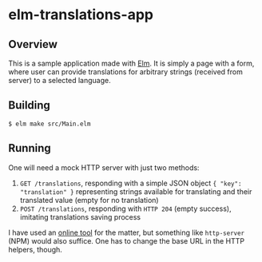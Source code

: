 # elm-translations-app

## Overview

This is a sample application made with [Elm](https://elm-lang.org).
It is simply a page with a form, where user can provide translations for arbitrary strings (received from server) to a selected language.

## Building

```
$ elm make src/Main.elm
```

## Running

One will need a mock HTTP server with just two methods:

1. `GET /translations`, responding with a simple JSON object `{ "key": "translation" }` representing strings available for translating and their translated value (empty for no translation)
2. `POST /translations`, responding with `HTTP 204` (empty success), imitating translations saving process

I have used an [online tool](https://beeceptor.com/) for the matter, but something like `http-server` (NPM) would also suffice. One has to change the base URL in the HTTP helpers, though.

